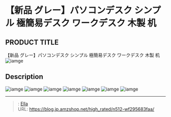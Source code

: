 # 【新品 グレー】パソコンデスク シンプル 極簡易デスク ワークデスク 木製 机


## PRODUCT TITLE 

【新品 グレー】パソコンデスク シンプル 極簡易デスク ワークデスク 木製 机![iamge](https://b2bfiles1.gigab2b.cn/image/wkseller/301/20230324_f7aae7dd4da10c833d83999aaa531f9f.jpg)

## Description











![iamge](https://b2bfiles1.gigab2b.cn/image/wkseller/301/20220919_338fffeeeac6f0c44c7d80700259cdc6.jpg)
![iamge](https://b2bfiles1.gigab2b.cn/image/wkseller/301/wf189982/20200330_889dbc1d255d1e5fc61e7ebcedbbd298.jpg)
![iamge](https://b2bfiles1.gigab2b.cn/image/wkseller/301/wf189982/20200330_aa8d8edbdef2c87e6973afaf56ce0834.jpg)
![iamge](https://b2bfiles1.gigab2b.cn/image/wkseller/301/20220919_899dd3c4e4b50cb5668c79a544d0e9e4.jpg)
![iamge](https://b2bfiles1.gigab2b.cn/image/wkseller/301/20220919_545c08dcb35909069c24241a316a2422.jpg)
![iamge](https://b2bfiles1.gigab2b.cn/image/wkseller/301/20220919_6ecb8271434a300ead1ee7ebee223f13.jpg)
![iamge](https://b2bfiles1.gigab2b.cn/image/wkseller/301/20220919_e90de024995c1980c11d8e95fd7b89a8.jpg)


---

> : [Ella](https://blog.jp.amzshop.net/)  
> URL: https://blog.jp.amzshop.net/high_rated/n512-wf295683faa/  

